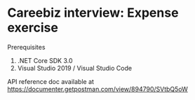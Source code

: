 # Careebiz interview:  Expense exercise

Prerequisites
1. .NET Core SDK 3.0
2. Visual Studio 2019 / Visual Studio Code 

API reference doc available at 
https://documenter.getpostman.com/view/894790/SVtbQ5oW

   
   
   
   

